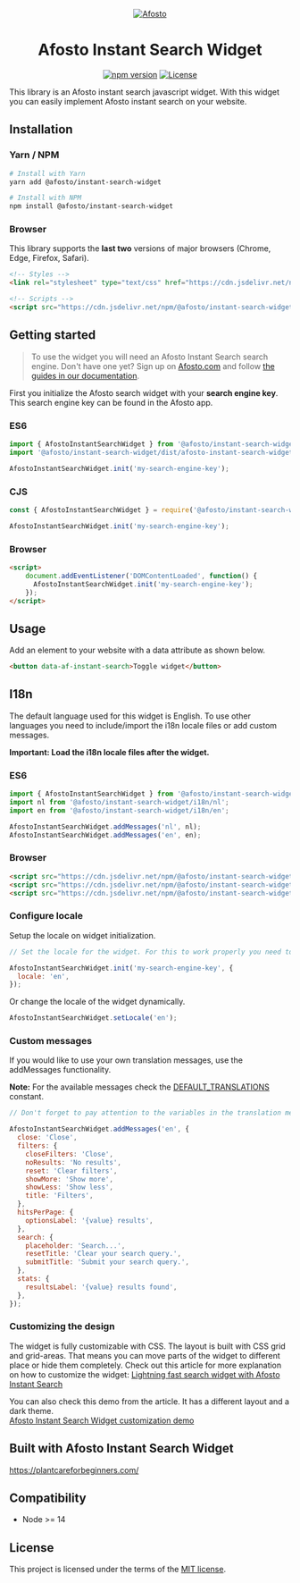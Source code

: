 <p align="center">
  <a href="https://afosto.com"><img src="https://content.afosto.io/5719193282412544/brand/AFO-Logo-compleet-kleur-RGBat4x.png?w=268" alt="Afosto" /></a>
</p>

<h1 align="center">Afosto Instant Search Widget</h1>

<p align="center">
    <a href="https://www.npmjs.com/package/@afosto/instant-search-widget"><img src="https://img.shields.io/npm/v/@afosto/instant-search-widget.svg" alt="npm version"></a>
    <a href="https://github.com/afosto/instant-search-client/blob/main/LICENSE"><img src="https://img.shields.io/badge/license-MIT-informational" alt="License"></a>
</p>

<p>
This library is an Afosto instant search javascript widget. With this widget you can easily implement Afosto instant search on your website.
</p>

## Installation

### Yarn / NPM

```sh
# Install with Yarn
yarn add @afosto/instant-search-widget

# Install with NPM
npm install @afosto/instant-search-widget
```


### Browser

This library supports the **last two** versions of major browsers (Chrome, Edge, Firefox, Safari).

```html
<!-- Styles -->
<link rel="stylesheet" type="text/css" href="https://cdn.jsdelivr.net/npm/@afosto/instant-search-widget@latest/dist/afosto-instant-search-widget.min.css" />

<!-- Scripts -->
<script src="https://cdn.jsdelivr.net/npm/@afosto/instant-search-widget@latest/dist/afosto-instant-search-widget.min.js"></script>
```

## Getting started

> To use the widget you will need an Afosto Instant Search search engine. Don't have one yet? Sign up on [Afosto.com](https://afosto.com/register/) and follow [the guides in our documentation](https://afosto.com/docs/apps/instant-search/). 

First you initialize the Afosto search widget with your **search engine key**. This search engine key can be found in the Afosto app.

### ES6

```js
import { AfostoInstantSearchWidget } from '@afosto/instant-search-widget';
import '@afosto/instant-search-widget/dist/afosto-instant-search-widget.min.css';

AfostoInstantSearchWidget.init('my-search-engine-key');
```

### CJS

```js
const { AfostoInstantSearchWidget } = require('@afosto/instant-search-widget');

AfostoInstantSearchWidget.init('my-search-engine-key');
```

### Browser

```html
<script>
    document.addEventListener('DOMContentLoaded', function() {
      AfostoInstantSearchWidget.init('my-search-engine-key');
    });
</script>
```

## Usage

Add an element to your website with a data attribute as shown below.

```html
<button data-af-instant-search>Toggle widget</button>
```

## I18n

The default language used for this widget is English. To use other languages you need to include/import the i18n locale files or add custom messages.

**Important: Load the i18n locale files after the widget.**

### ES6

```js
import { AfostoInstantSearchWidget } from '@afosto/instant-search-widget';
import nl from '@afosto/instant-search-widget/i18n/nl';
import en from '@afosto/instant-search-widget/i18n/en';

AfostoInstantSearchWidget.addMessages('nl', nl);
AfostoInstantSearchWidget.addMessages('en', en);
```

### Browser

```html
<script src="https://cdn.jsdelivr.net/npm/@afosto/instant-search-widget@latest/dist/afosto-instant-search-widget.min.js"></script>
<script src="https://cdn.jsdelivr.net/npm/@afosto/instant-search-widget@latest/dist/i18n/en.js"></script>
<script src="https://cdn.jsdelivr.net/npm/@afosto/instant-search-widget@latest/dist/i18n/nl.js"></script>
```

### Configure locale

Setup the locale on widget initialization.

```js
// Set the locale for the widget. For this to work properly you need to include the i18n locale files.

AfostoInstantSearchWidget.init('my-search-engine-key', {
  locale: 'en',
});
```

Or change the locale of the widget dynamically.

```js
AfostoInstantSearchWidget.setLocale('en');
```

### Custom messages

If you would like to use your own translation messages, use the addMessages functionality.

**Note:** For the available messages check the [DEFAULT_TRANSLATIONS](https://github.com/afosto/instant-search-widget/blob/master/src/constants.js#L7) constant.

```js
// Don't forget to pay attention to the variables in the translation messages.

AfostoInstantSearchWidget.addMessages('en', {
  close: 'Close',
  filters: {
    closeFilters: 'Close',
    noResults: 'No results',
    reset: 'Clear filters',
    showMore: 'Show more',
    showLess: 'Show less',
    title: 'Filters',
  },
  hitsPerPage: {
    optionsLabel: '{value} results',
  },
  search: {
    placeholder: 'Search...',
    resetTitle: 'Clear your search query.',
    submitTitle: 'Submit your search query.',
  },
  stats: {
    resultsLabel: '{value} results found',
  },
});

```

### Customizing the design

The widget is fully customizable with CSS. The layout is built with CSS grid and grid-areas. That means you can move parts of the widget to different place or hide them completely. Check out this article for more explanation on how to customize the widget: [Lightning fast search widget with Afosto Instant Search](https://medium.com/afosto/lightning-fast-search-widget-with-afosto-instant-search-d9391b01ec02)

You can also check this demo from the article. It has a different layout and a dark theme.   
[Afosto Instant Search Widget customization demo](https://codepen.io/gijsbotje/pen/oNppGqj)

## Built with Afosto Instant Search Widget

https://plantcareforbeginners.com/


## Compatibility

- Node >= 14

## License

This project is licensed under the terms of the [MIT license](https://github.com/afosto/instant-search-client/blob/master/LICENSE).
